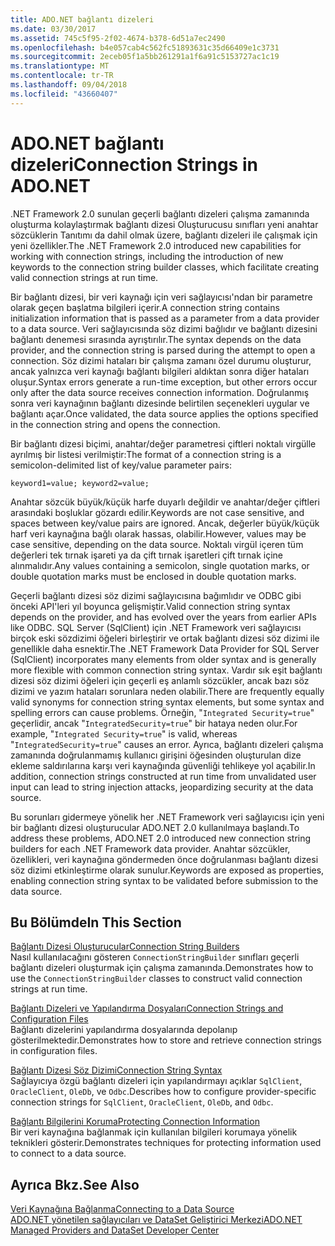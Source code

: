 ```yaml
---
title: ADO.NET bağlantı dizeleri
ms.date: 03/30/2017
ms.assetid: 745c5f95-2f02-4674-b378-6d51a7ec2490
ms.openlocfilehash: b4e057cab4c562fc51893631c35d66409e1c3731
ms.sourcegitcommit: 2eceb05f1a5bb261291a1f6a91c5153727ac1c19
ms.translationtype: MT
ms.contentlocale: tr-TR
ms.lasthandoff: 09/04/2018
ms.locfileid: "43660407"
---
```

# <a name="connection-strings-in-adonet"></a><span data-ttu-id="a82fb-102">ADO.NET bağlantı dizeleri</span><span class="sxs-lookup"><span data-stu-id="a82fb-102">Connection Strings in ADO.NET</span></span>
<span data-ttu-id="a82fb-103">.NET Framework 2.0 sunulan geçerli bağlantı dizeleri çalışma zamanında oluşturma kolaylaştırmak bağlantı dizesi Oluşturucusu sınıfları yeni anahtar sözcüklerin Tanıtımı da dahil olmak üzere, bağlantı dizeleri ile çalışmak için yeni özellikler.</span><span class="sxs-lookup"><span data-stu-id="a82fb-103">The .NET Framework 2.0 introduced new capabilities for working with connection strings, including the introduction of new keywords to the connection string builder classes, which facilitate creating valid connection strings at run time.</span></span>  
  
 <span data-ttu-id="a82fb-104">Bir bağlantı dizesi, bir veri kaynağı için veri sağlayıcısı'ndan bir parametre olarak geçen başlatma bilgileri içerir.</span><span class="sxs-lookup"><span data-stu-id="a82fb-104">A connection string contains initialization information that is passed as a parameter from a data provider to a data source.</span></span> <span data-ttu-id="a82fb-105">Veri sağlayıcısında söz dizimi bağlıdır ve bağlantı dizesini bağlantı denemesi sırasında ayrıştırılır.</span><span class="sxs-lookup"><span data-stu-id="a82fb-105">The syntax depends on the data provider, and the connection string is parsed during the attempt to open a connection.</span></span> <span data-ttu-id="a82fb-106">Söz dizimi hataları bir çalışma zamanı özel durumu oluşturur, ancak yalnızca veri kaynağı bağlantı bilgileri aldıktan sonra diğer hataları oluşur.</span><span class="sxs-lookup"><span data-stu-id="a82fb-106">Syntax errors generate a run-time exception, but other errors occur only after the data source receives connection information.</span></span> <span data-ttu-id="a82fb-107">Doğrulanmış sonra veri kaynağının bağlantı dizesinde belirtilen seçenekleri uygular ve bağlantı açar.</span><span class="sxs-lookup"><span data-stu-id="a82fb-107">Once validated, the data source applies the options specified in the connection string and opens the connection.</span></span>  
  
 <span data-ttu-id="a82fb-108">Bir bağlantı dizesi biçimi, anahtar/değer parametresi çiftleri noktalı virgülle ayrılmış bir listesi verilmiştir:</span><span class="sxs-lookup"><span data-stu-id="a82fb-108">The format of a connection string is a semicolon-delimited list of key/value parameter pairs:</span></span>  
  
 `keyword1=value; keyword2=value;`  
  
 <span data-ttu-id="a82fb-109">Anahtar sözcük büyük/küçük harfe duyarlı değildir ve anahtar/değer çiftleri arasındaki boşluklar gözardı edilir.</span><span class="sxs-lookup"><span data-stu-id="a82fb-109">Keywords are not case sensitive, and spaces between key/value pairs are ignored.</span></span> <span data-ttu-id="a82fb-110">Ancak, değerler büyük/küçük harf veri kaynağına bağlı olarak hassas, olabilir.</span><span class="sxs-lookup"><span data-stu-id="a82fb-110">However, values may be case sensitive, depending on the data source.</span></span> <span data-ttu-id="a82fb-111">Noktalı virgül içeren tüm değerleri tek tırnak işareti ya da çift tırnak işaretleri çift tırnak içine alınmalıdır.</span><span class="sxs-lookup"><span data-stu-id="a82fb-111">Any values containing a semicolon, single quotation marks, or double quotation marks must be enclosed in double quotation marks.</span></span>  
  
 <span data-ttu-id="a82fb-112">Geçerli bağlantı dizesi söz dizimi sağlayıcısına bağımlıdır ve ODBC gibi önceki API'leri yıl boyunca gelişmiştir.</span><span class="sxs-lookup"><span data-stu-id="a82fb-112">Valid connection string syntax depends on the provider, and has evolved over the years from earlier APIs like ODBC.</span></span> <span data-ttu-id="a82fb-113">SQL Server (SqlClient) için .NET Framework veri sağlayıcısı birçok eski sözdizimi öğeleri birleştirir ve ortak bağlantı dizesi söz dizimi ile genellikle daha esnektir.</span><span class="sxs-lookup"><span data-stu-id="a82fb-113">The .NET Framework Data Provider for SQL Server (SqlClient) incorporates many elements from older syntax and is generally more flexible with common connection string syntax.</span></span> <span data-ttu-id="a82fb-114">Vardır sık eşit bağlantı dizesi söz dizimi öğeleri için geçerli eş anlamlı sözcükler, ancak bazı söz dizimi ve yazım hataları sorunlara neden olabilir.</span><span class="sxs-lookup"><span data-stu-id="a82fb-114">There are frequently equally valid synonyms for connection string syntax elements, but some syntax and spelling errors can cause problems.</span></span> <span data-ttu-id="a82fb-115">Örneğin, "`Integrated Security=true`" geçerlidir, ancak "`IntegratedSecurity=true`" bir hataya neden olur.</span><span class="sxs-lookup"><span data-stu-id="a82fb-115">For example, "`Integrated Security=true`" is valid, whereas "`IntegratedSecurity=true`" causes an error.</span></span> <span data-ttu-id="a82fb-116">Ayrıca, bağlantı dizeleri çalışma zamanında doğrulanmamış kullanıcı girişini öğesinden oluşturulan dize ekleme saldırılarına karşı veri kaynağında güvenliği tehlikeye yol açabilir.</span><span class="sxs-lookup"><span data-stu-id="a82fb-116">In addition, connection strings constructed at run time from unvalidated user input can lead to string injection attacks, jeopardizing security at the data source.</span></span>  
  
 <span data-ttu-id="a82fb-117">Bu sorunları gidermeye yönelik her .NET Framework veri sağlayıcısı için yeni bir bağlantı dizesi oluşturucular ADO.NET 2.0 kullanılmaya başlandı.</span><span class="sxs-lookup"><span data-stu-id="a82fb-117">To address these problems, ADO.NET 2.0 introduced new connection string builders for each .NET Framework data provider.</span></span> <span data-ttu-id="a82fb-118">Anahtar sözcükler, özellikleri, veri kaynağına göndermeden önce doğrulanması bağlantı dizesi söz dizimi etkinleştirme olarak sunulur.</span><span class="sxs-lookup"><span data-stu-id="a82fb-118">Keywords are exposed as properties, enabling connection string syntax to be validated before submission to the data source.</span></span>  
  
## <a name="in-this-section"></a><span data-ttu-id="a82fb-119">Bu Bölümde</span><span class="sxs-lookup"><span data-stu-id="a82fb-119">In This Section</span></span>  
 [<span data-ttu-id="a82fb-120">Bağlantı Dizesi Oluşturucular</span><span class="sxs-lookup"><span data-stu-id="a82fb-120">Connection String Builders</span></span>](../../../../docs/framework/data/adonet/connection-string-builders.md)  
 <span data-ttu-id="a82fb-121">Nasıl kullanılacağını gösteren `ConnectionStringBuilder` sınıfları geçerli bağlantı dizeleri oluşturmak için çalışma zamanında.</span><span class="sxs-lookup"><span data-stu-id="a82fb-121">Demonstrates how to use the `ConnectionStringBuilder` classes to construct valid connection strings at run time.</span></span>  
  
 [<span data-ttu-id="a82fb-122">Bağlantı Dizeleri ve Yapılandırma Dosyaları</span><span class="sxs-lookup"><span data-stu-id="a82fb-122">Connection Strings and Configuration Files</span></span>](../../../../docs/framework/data/adonet/connection-strings-and-configuration-files.md)  
 <span data-ttu-id="a82fb-123">Bağlantı dizelerini yapılandırma dosyalarında depolanıp gösterilmektedir.</span><span class="sxs-lookup"><span data-stu-id="a82fb-123">Demonstrates how to store and retrieve connection strings in configuration files.</span></span>  
  
 [<span data-ttu-id="a82fb-124">Bağlantı Dizesi Söz Dizimi</span><span class="sxs-lookup"><span data-stu-id="a82fb-124">Connection String Syntax</span></span>](../../../../docs/framework/data/adonet/connection-string-syntax.md)  
 <span data-ttu-id="a82fb-125">Sağlayıcıya özgü bağlantı dizeleri için yapılandırmayı açıklar `SqlClient`, `OracleClient`, `OleDb`, ve `Odbc`.</span><span class="sxs-lookup"><span data-stu-id="a82fb-125">Describes how to configure provider-specific connection strings for `SqlClient`, `OracleClient`, `OleDb`, and `Odbc`.</span></span>  
  
 [<span data-ttu-id="a82fb-126">Bağlantı Bilgilerini Koruma</span><span class="sxs-lookup"><span data-stu-id="a82fb-126">Protecting Connection Information</span></span>](../../../../docs/framework/data/adonet/protecting-connection-information.md)  
 <span data-ttu-id="a82fb-127">Bir veri kaynağına bağlanmak için kullanılan bilgileri korumaya yönelik teknikleri gösterir.</span><span class="sxs-lookup"><span data-stu-id="a82fb-127">Demonstrates techniques for protecting information used to connect to a data source.</span></span>  
  
## <a name="see-also"></a><span data-ttu-id="a82fb-128">Ayrıca Bkz.</span><span class="sxs-lookup"><span data-stu-id="a82fb-128">See Also</span></span>  
 [<span data-ttu-id="a82fb-129">Veri Kaynağına Bağlanma</span><span class="sxs-lookup"><span data-stu-id="a82fb-129">Connecting to a Data Source</span></span>](/cpp/data/odbc/connecting-to-a-data-source)  
 [<span data-ttu-id="a82fb-130">ADO.NET yönetilen sağlayıcıları ve DataSet Geliştirici Merkezi</span><span class="sxs-lookup"><span data-stu-id="a82fb-130">ADO.NET Managed Providers and DataSet Developer Center</span></span>](https://go.microsoft.com/fwlink/?LinkId=217917)
